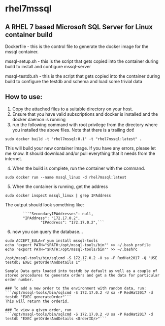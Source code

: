 # rhel7mssql
## A RHEL 7 based Microsoft SQL Server for Linux container build

Dockerfile - this is the control file to generate the docker image for the mssql container.

mssql-setup.sh - this is the script that gets copied into the container during build to install and configure mssql-server

mssql-testdb.sh - this is the script that gets copied into the container during build to configure the testdb and schema and load some trivial data


## How to use:

1) Copy the attached files to a suitable directory on your host.
2) Ensure that you have valid subscriptions and docker is installed and the docker daemon is running
3) run the following command with root privilege from the directory where you installed the above files. Note that there is a trailing dot!

```sudo docker build -t "rhel7mssql:0.1" -t "rhel7mssql:latest" .```

This will build your new container image. If you have any errors, please let me know. It should download and/or pull everything that it needs from the internet.

4) When the build is complete, run the container with the command.

```sudo docker run --name mssql_linux -d rhel7mssql:latest```

5) When the container is running, get the address

```sudo docker inspect mssql_linux | grep IPAddress```

The output should look something like:

            ```"SecondaryIPAddresses": null,
            "IPAddress": "172.17.0.2",
                    "IPAddress": "172.17.0.2",```

6) now you can query the database...

```sudo curl https://packages.microsoft.com/config/rhel/7/prod.repo > /etc/yum.repos.d/mssql-tools.repo
sudo ACCEPT_EULA=Y yum install mssql-tools
echo 'export PATH="$PATH:/opt/mssql-tools/bin"' >> ~/.bash_profile
echo 'export PATH="$PATH:/opt/mssql-tools/bin"' >> ~/.bashrc

/opt/mssql-tools/bin/sqlcmd -S 172.17.0.2 -U sa -P RedHat2017 -Q "USE testdb; EXEC getOrderAndDetails 1"```

Sample Data gets loaded into testdb by default as well as a couple of stored procedures to generate orders and get a the data for particular order number.

### To add a new order to the environment with random data, run:
```/opt/mssql-tools/bin/sqlcmd -S 172.17.0.2 -U sa -P RedHat2017 -d testdb "EXEC generateOrder"```
This will return the orderid.

### To view a given order, run
```/opt/mssql-tools/bin/sqlcmd -S 172.17.0.2 -U sa -P RedHat2017 -d testdb "EXEC getOrderAndDetails <OrderID/>"```

